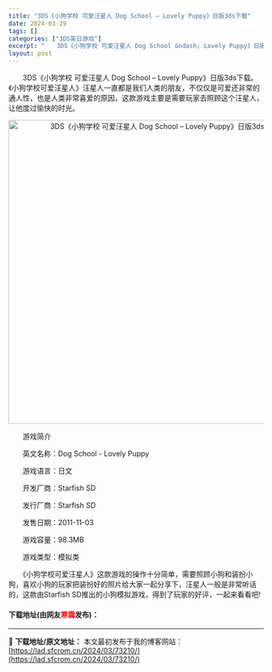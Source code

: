 ```yaml
---
title: "3DS《小狗学校 可爱汪星人 Dog School – Lovely Puppy》日版3ds下载"
date: 2024-03-29
tags: []
categories: ["3DS英日游戏"]
excerpt: "　　3DS《小狗学校 可爱汪星人 Dog School &ndash; Lovely Puppy》日版3ds下载。《小狗学校可爱汪星人》汪星人一直都是我们人类的朋友，不仅仅是可爱还非常的通人性，也是人类非常喜爱的原因，这款游戏主要是需要玩家去照顾这个汪星人，让他度过愉快的时光。 　　游戏简介 　　英&hellip;"
layout: post
---
```


 <p>　　3DS《小狗学校 可爱汪星人 Dog School &ndash; Lovely Puppy》日版3ds下载。《小狗学校可爱汪星人》汪星人一直都是我们人类的朋友，不仅仅是可爱还非常的通人性，也是人类非常喜爱的原因，这款游戏主要是需要玩家去照顾这个汪星人，让他度过愉快的时光。</p> <p align="center"><img align="" border="0" src="https://lad.sfcrom.cn/wp-content/uploads/2024/03/20240329_66062b7230433.jpg" width="600" alt="3DS《小狗学校 可爱汪星人 Dog School – Lovely Puppy》日版3ds下载" /></p> <p>　　游戏简介</p> <p>　　英文名称：Dog School - Lovely Puppy</p> <p>　　游戏语言：日文</p> <p>　　开发厂商：Starfish SD</p> <p>　　发行厂商：Starfish SD</p> <p>　　发售日期：2011-11-03</p> <p>　　游戏容量：98.3MB</p> <p>　　游戏类型：模拟类</p> <p>　　《小狗学校可爱汪星人》这款游戏的操作十分简单，需要照顾小狗和装扮小狗，喜欢小狗的玩家把装扮好的照片给大家一起分享下，汪星人一般是非常听话的，这款由Starfish SD推出的小狗模拟游戏，得到了玩家的好评，一起来看看吧!</p> <p><h4>下载地址(由网友<font color="red">寒霜</font>发布)：</h4></p> 

---
📖 **下载地址/原文地址：** 本文最初发布于我的博客网站：[https://lad.sfcrom.cn/2024/03/73210/](https://lad.sfcrom.cn/2024/03/73210/)
